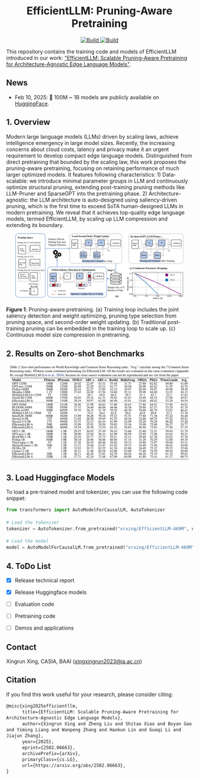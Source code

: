 <h1 align="center">EfficientLLM: Pruning-Aware Pretraining</h1>


<p align="center">
    <a href="https://arxiv.org/abs/2502.06663">
            <img alt="Build" src="https://img.shields.io/badge/arXiv%20paper-2502.06663-b31b1b.svg">
    </a>
    <a href="https://huggingface.co/collections/xrxing/efficientllm-pruning-aware-pretraining-67a8ecc6a49580b647a6184f">
        <img alt="Build" src="https://img.shields.io/badge/HF%20Model-🤗-yellow">
    </a>
</p>

This repository contains the training code and models of EfficientLLM introduced in our work: ["EfficientLLM: Scalable Pruning-Aware Pretraining for Architecture-Agnostic Edge Language Models"](https://arxiv.org/abs/2502.06663).

## News
- Feb 10, 2025: 🚀 100M ~ 1B models are publicly available on [HuggingFace](https://huggingface.co/collections/xrxing/efficientllm-pruning-aware-pretraining-67a8ecc6a49580b647a6184f).


## 1. Overview

Modern large language models (LLMs) driven by scaling laws, achieve intelligence emergency in large model sizes. Recently, the increasing concerns about cloud costs, latency and privacy make it an urgent requirement to develop compact edge language models. Distinguished from direct pretraining that bounded by the scaling law, this work proposes the pruning-aware pretraining, focusing on retaining performance of much larger optimized models. It features following characteristics: 1) Data-scalable: we introduce minimal parameter groups in LLM and continuously optimize structural pruning, extending post-training pruning methods like LLM-Pruner and SparseGPT into the pretraining phase. 2) Architecture-agnostic: the LLM architecture is auto-designed using saliency-driven pruning, which is the first time to exceed SoTA human-designed LLMs in modern pretraining. We reveal that it achieves top-quality edge language models, termed EfficientLLM, by scaling up LLM compression and extending its boundary.

<div align=center>
<img width=90% src="https://github.com/Xingrun-Xing2/EfficientLLM/blob/main/imgs/fig2.png"/>
</div>

**Figure 1**: Pruning-aware pretraining. (a) Training loop includes the joint saliency detection and weight optimizing, pruning type selection from pruning space, and second-order weight updating. (b) Traditional post-training pruning can be embedded in the training loop to scale up. (c) Continuous model size compression in pretraining.

## 2. Results on Zero-shot Benchmarks

<div align=center>
<img width=98% src="https://github.com/Xingrun-Xing2/EfficientLLM/blob/main/imgs/table2.PNG"/>
</div>

## 3. Load Huggingface Models

To load a pre-trained model and tokenizer, you can use the following code snippet:

```python
from transformers import AutoModelForCausalLM, AutoTokenizer

# Load the tokenizer
tokenizer = AutoTokenizer.from_pretrained("xrxing/EfficientLLM-469M", use_fast=False)

# Load the model
model = AutoModelForCausalLM.from_pretrained("xrxing/EfficientLLM-469M", trust_remote_code=True, attn_implementation="flash_attention_2")
```

## 4. ToDo List

- [x] Release technical report
- [x] Release Huggingface models
- [ ] Evaluation code
- [ ] Pretraining code
- [ ] Demos and applications


## Contact

Xingrun Xing, CASIA, BAAI (xingxingrun2023@ia.ac.cn)

## Citation
If you find this work useful for your research, please consider citing:
```
@misc{xing2025efficientllm,
      title={EfficientLLM: Scalable Pruning-Aware Pretraining for Architecture-Agnostic Edge Language Models}, 
      author={Xingrun Xing and Zheng Liu and Shitao Xiao and Boyan Gao and Yiming Liang and Wanpeng Zhang and Haokun Lin and Guoqi Li and Jiajun Zhang},
      year={2025},
      eprint={2502.06663},
      archivePrefix={arXiv},
      primaryClass={cs.LG},
      url={https://arxiv.org/abs/2502.06663}, 
}
```

